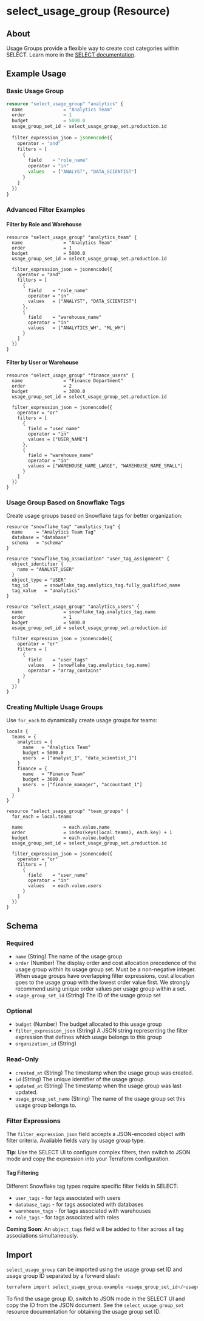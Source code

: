 <!-- /docs/ is auto generated from the provider schema, and the templates in /templates do not edit files in /docs directly. -->
# select_usage_group (Resource)



## About 

Usage Groups provide a flexible way to create cost categories within SELECT. Learn more in the [SELECT documentation](https://select.dev/docs/reference/using-select/usage-groups).

## Example Usage

### Basic Usage Group

```terraform
resource "select_usage_group" "analytics" {
  name               = "Analytics Team"
  order              = 1
  budget             = 5000.0
  usage_group_set_id = select_usage_group_set.production.id
  
  filter_expression_json = jsonencode({
    operator = "and"
    filters = [
      {
        field    = "role_name"
        operator = "in"
        values   = ["ANALYST", "DATA_SCIENTIST"]
      }
    ]
  })
}
```

### Advanced Filter Examples

#### Filter by Role and Warehouse
```hcl
resource "select_usage_group" "analytics_team" {
  name               = "Analytics Team"
  order              = 1
  budget             = 5000.0
  usage_group_set_id = select_usage_group_set.production.id
  
  filter_expression_json = jsonencode({
    operator = "and"
    filters = [
      {
        field    = "role_name"
        operator = "in"
        values   = ["ANALYST", "DATA_SCIENTIST"]
      },
      {
        field    = "warehouse_name" 
        operator = "in"
        values   = ["ANALYTICS_WH", "ML_WH"]
      }
    ]
  })
}
```

#### Filter by User or Warehouse
```hcl
resource "select_usage_group" "finance_users" {
  name               = "Finance Department"
  order              = 2
  budget             = 3000.0
  usage_group_set_id = select_usage_group_set.production.id
  
  filter_expression_json = jsonencode({
    operator = "or"
    filters = [
      {
        field = "user_name"
        operator = "in"
        values = ["USER_NAME"]
      },
      {
        field = "warehouse_name"
        operator = "in"
        values = ["WAREHOUSE_NAME_LARGE", "WAREHOUSE_NAME_SMALL"]
      }
    ]
  })
}
```

### Usage Group Based on Snowflake Tags

Create usage groups based on Snowflake tags for better organization:

```hcl
resource "snowflake_tag" "analytics_tag" {
  name     = "Analytics Team Tag"
  database = "database"
  schema   = "schema"
}

resource "snowflake_tag_association" "user_tag_assignment" {
  object_identifier {
    name = "ANALYST_USER"
  }
  object_type = "USER"
  tag_id      = snowflake_tag.analytics_tag.fully_qualified_name
  tag_value   = "analytics"
}

resource "select_usage_group" "analytics_users" {
  name               = snowflake_tag.analytics_tag.name
  order              = 1
  budget             = 5000.0
  usage_group_set_id = select_usage_group_set.production.id
  
  filter_expression_json = jsonencode({
    operator = "or"
    filters = [
      {
        field    = "user_tags"
        values   = [snowflake_tag.analytics_tag.name]
        operator = "array_contains"
      }
    ]
  })
}
```

### Creating Multiple Usage Groups

Use `for_each` to dynamically create usage groups for teams:

```hcl
locals {
  teams = {
    analytics = {
      name   = "Analytics Team"
      budget = 5000.0
      users  = ["analyst_1", "data_scientist_1"]
    }
    finance = {
      name   = "Finance Team"
      budget = 3000.0
      users  = ["finance_manager", "accountant_1"]
    }
  }
}

resource "select_usage_group" "team_groups" {
  for_each = local.teams
  
  name               = each.value.name
  order              = index(keys(local.teams), each.key) + 1
  budget             = each.value.budget
  usage_group_set_id = select_usage_group_set.production.id
  
  filter_expression_json = jsonencode({
    operator = "or"
    filters = [
      {
        field    = "user_name"
        operator = "in"
        values   = each.value.users
      }
    ]
  })
}
```

<!-- schema generated by tfplugindocs -->
## Schema

### Required

- `name` (String) The name of the usage group
- `order` (Number) The display order and cost allocation precedence of the usage group within its usage group set. Must be a non-negative integer. When usage groups have overlapping filter expressions, cost allocation goes to the usage group with the lowest order value first. We strongly recommend using unique order values per usage group within a set.
- `usage_group_set_id` (String) The ID of the usage group set

### Optional

- `budget` (Number) The budget allocated to this usage group
- `filter_expression_json` (String) A JSON string representing the filter expression that defines which usage belongs to this group
- `organization_id` (String)

### Read-Only

- `created_at` (String) The timestamp when the usage group was created.
- `id` (String) The unique identifier of the usage group.
- `updated_at` (String) The timestamp when the usage group was last updated.
- `usage_group_set_name` (String) The name of the usage group set this usage group belongs to.

### Filter Expressions

The `filter_expression_json` field accepts a JSON-encoded object with filter criteria. Available fields vary by usage group type.

**Tip**: Use the SELECT UI to configure complex filters, then switch to JSON mode and copy the expression into your Terraform configuration.

#### Tag Filtering

Different Snowflake tag types require specific filter fields in SELECT:
- `user_tags` - for tags associated with users
- `database_tags` - for tags associated with databases  
- `warehouse_tags` - for tags associated with warehouses
- `role_tags` - for tags associated with roles

**Coming Soon**: An `object_tags` field will be added to filter across all tag associations simultaneously.

## Import

`select_usage_group` can be imported using the usage group set ID and usage group ID separated by a forward slash:

```bash
terraform import select_usage_group.example <usage_group_set_id>/<usage_group_id>
```

To find the usage group ID, switch to JSON mode in the SELECT UI and copy the ID from the JSON document. See the `select_usage_group_set` resource documentation for obtaining the usage group set ID.
